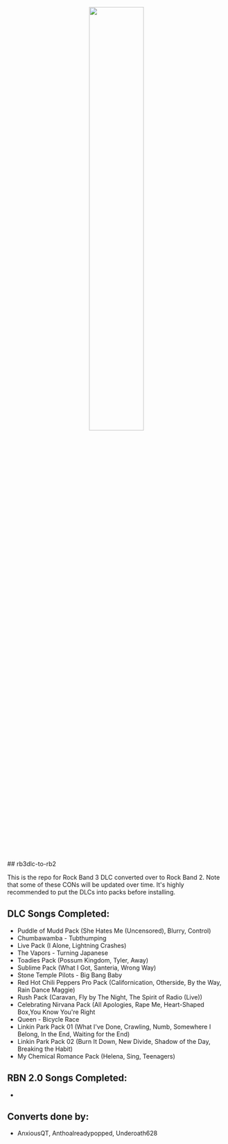 <p align="center">
<img src="https://user-images.githubusercontent.com/104330922/212779989-6f5df008-7d4a-4bf9-bd15-03f10c23d0c3.png" width=50% height=50%>
</p>
## rb3dlc-to-rb2

This is the repo for Rock Band 3 DLC converted over to Rock Band 2.
Note that some of these CONs will be updated over time.
It's highly recommended to put the DLCs into packs before installing.

## DLC Songs Completed:
*  Puddle of Mudd Pack (She Hates Me (Uncensored), Blurry, Control)
*  Chumbawamba - Tubthumping
*  Live Pack (I Alone, Lightning Crashes)
*  The Vapors - Turning Japanese
*  Toadies Pack (Possum Kingdom, Tyler, Away)
*  Sublime Pack (What I Got, Santeria, Wrong Way)
*  Stone Temple Pilots - Big Bang Baby
*  Red Hot Chili Peppers Pro Pack (Californication, Otherside, By the Way, Rain Dance Maggie)
*  Rush Pack (Caravan, Fly by The Night, The Spirit of Radio (Live))
*  Celebrating Nirvana Pack (All Apologies, Rape Me, Heart-Shaped Box,You Know You're Right
*  Queen - Bicycle Race
*  Linkin Park Pack 01 (What I've Done, Crawling, Numb, Somewhere I Belong, In the End, Waiting for the End)
*  Linkin Park Pack 02 (Burn It Down, New Divide, Shadow of the Day, Breaking the Habit)
*  My Chemical Romance Pack (Helena, Sing, Teenagers)

## RBN 2.0 Songs Completed:
*  

## Converts done by:
*  AnxiousQT, Anthoalreadypopped, Underoath628
